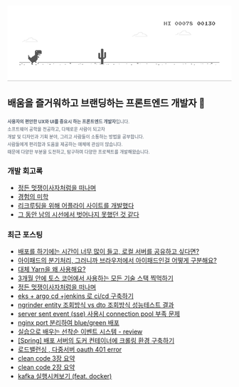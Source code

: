 
<div align="center">
  
![dino.gif](./dino.gif)

</div>

## 배움을 즐거워하고 브랜딩하는 프론트엔드 개발자 🦄

<span style="color:#4E5968; font-size:10px;">
<strong>사용자의 편안한 UX와 UI를 중요시 하는 프론트엔드 개발자</strong>입니다.<br/>
소프트웨어 공학을 전공하고, 다채로운 사람이 되고자<br/>
개발 및 디자인과 기획 분야, 그리고 사람들이 소통하는 방법을 공부합니다.<br/>
사람들에게 편리함과 도움을 제공하는 매체에 관심이 많습니다.<br/>
때문에 다양한 부분을 도전하고, 탐구하며 다양한 프로젝트를 개발해왔습니다.</span>

### 개발 회고록
- [정든 멋쟁이사자처럼을 떠나며](https://klmhyeonwooo.tistory.com/89)<br>
- [경험의 미학](https://klmhyeonwooo.tistory.com/80)<br>
- [리크루팅을 위해 어플라이 사이트를 개발했다](https://klmhyeonwooo.tistory.com/74)<br>
- [그 동안 남의 시선에서 벗어나지 못했던 것 같다](https://klmhyeonwooo.tistory.com/65)<br>

### 최근 포스팅
- [배포를 하기에는 시간이 너무 많이 들고, 로컬 서버를 공유하고 싶다면?](https://klmhyeonwooo.tistory.com/96)<br>
- [아이패드의 분기처리, 그러니까 브라우저에서 아이패드인걸 어떻게 구분해요?](https://klmhyeonwooo.tistory.com/93)<br>
- [대체 Yarn을 왜 사용해요?](https://klmhyeonwooo.tistory.com/91)<br>
- [3개월 안에 토스 코어에서 사용하는 모든 기술 스택 찍먹하기](https://klmhyeonwooo.tistory.com/90)<br>
- [정든 멋쟁이사자처럼을 떠나며](https://klmhyeonwooo.tistory.com/89)<br>
- [eks + argo cd +jenkins 로 ci/cd 구축하기](https://minwoo-it-factory.tistory.com/entry/eks-argo-cd-jenkins-%EB%A1%9C-cicd-%EA%B5%AC%EC%B6%95%ED%95%98%EA%B8%B0)<br>
- [ngrinder entity 조회방식 vs dto 조회방식 성능테스트 결과](https://minwoo-it-factory.tistory.com/entry/ngrinder-entity-%EC%A1%B0%ED%9A%8C%EB%B0%A9%EC%8B%9D-vs-dto-%EC%A1%B0%ED%9A%8C%EB%B0%A9%EC%8B%9D-%EC%84%B1%EB%8A%A5%ED%85%8C%EC%8A%A4%ED%8A%B8-%EA%B2%B0%EA%B3%BC)<br>
- [server sent event (sse) 사용시 connection pool 부족 문제](https://minwoo-it-factory.tistory.com/entry/server-sent-event-sse-%EC%82%AC%EC%9A%A9%EC%8B%9C-connection-pool-%EB%B6%80%EC%A1%B1-%EB%AC%B8%EC%A0%9C)<br>
- [nginx port 분리하여 blue/green 배포](https://minwoo-it-factory.tistory.com/entry/nginx-port-%EB%B6%84%EB%A6%AC%ED%95%98%EC%97%AC-bluegreen-%EB%B0%B0%ED%8F%AC)<br>
- [실습으로 배우는 선착순 이벤트 시스템 - review](https://minwoo-it-factory.tistory.com/entry/%EC%8B%A4%EC%8A%B5%EC%9C%BC%EB%A1%9C-%EB%B0%B0%EC%9A%B0%EB%8A%94-%EC%84%A0%EC%B0%A9%EC%88%9C-%EC%9D%B4%EB%B2%A4%ED%8A%B8-%EC%8B%9C%EC%8A%A4%ED%85%9C-review)<br>
- [[Spring] 배포 서버의 도커 컨테이너에 크롤링 환경 구축하기](https://minwoo-it-factory.tistory.com/entry/Spring-%EB%B0%B0%ED%8F%AC-%EC%84%9C%EB%B2%84%EC%9D%98-%EB%8F%84%EC%BB%A4-%EC%BB%A8%ED%85%8C%EC%9D%B4%EB%84%88%EC%97%90-%ED%81%AC%EB%A1%A4%EB%A7%81-%ED%99%98%EA%B2%BD-%EA%B5%AC%EC%B6%95%ED%95%98%EA%B8%B0)<br>
- [로드밸런싱 , 다중서버 oauth 401 error](https://minwoo-it-factory.tistory.com/entry/%EB%A1%9C%EB%93%9C%EB%B0%B8%EB%9F%B0%EC%8B%B1-%EB%8B%A4%EC%A4%91%EC%84%9C%EB%B2%84-oauth-401-error)<br>
- [clean code 3장 요약](https://minwoo-it-factory.tistory.com/entry/clean-code-3%EC%9E%A5-%EC%9A%94%EC%95%BD)<br>
- [clean code 2장 요약](https://minwoo-it-factory.tistory.com/entry/clean-code-2%EC%9E%A5-%EC%9A%94%EC%95%BD)<br>
- [kafka 실행시켜보기 (feat. docker)](https://minwoo-it-factory.tistory.com/entry/kafka-%EC%8B%A4%ED%96%89%EC%8B%9C%EC%BC%9C%EB%B3%B4%EA%B8%B0-feat-docker)<br>
